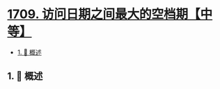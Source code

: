 # [1709. 访问日期之间最大的空档期【中等】](https://github.com/Tdahuyou/TNotes.leetcode/tree/main/notes/1709.%20%E8%AE%BF%E9%97%AE%E6%97%A5%E6%9C%9F%E4%B9%8B%E9%97%B4%E6%9C%80%E5%A4%A7%E7%9A%84%E7%A9%BA%E6%A1%A3%E6%9C%9F%E3%80%90%E4%B8%AD%E7%AD%89%E3%80%91)

<!-- region:toc -->

- [1. 📝 概述](#1--概述)

<!-- endregion:toc -->

## 1. 📝 概述
